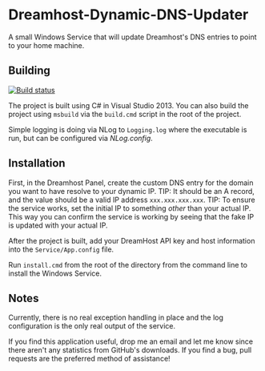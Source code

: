Dreamhost-Dynamic-DNS-Updater
=============================

A small Windows Service that will update Dreamhost's DNS entries to point to your home machine.

## Building ##

[![Build status](https://ci.appveyor.com/api/projects/status/rb58kg4hcaqlx3qq?svg=true)](https://ci.appveyor.com/project/mattgwagner/dreamhost-dynamic-dns-updater)

The project is built using C# in Visual Studio 2013. You can also build the project using `msbuild` via the `build.cmd` script in the root of the project.

Simple logging is doing via NLog to `Logging.log` where the executable is run, but can be configured via *NLog.config*.

## Installation ##
First, in the Dreamhost Panel, create the custom DNS entry for the domain you want to have resolve to your dynamic IP.
TIP: It should be an A record, and the value should be a valid IP address `xxx.xxx.xxx.xxx`.
TIP: To ensure the service works, set the initial IP to something *other* than your actual IP. This way you can confirm the service is working by seeing that the fake IP is updated with your actual IP.

After the project is built, add your DreamHost API key and host information into the `Service/App.config` file.

Run `install.cmd` from the root of the directory from the command line to install the Windows Service.

## Notes ##

Currently, there is no real exception handling in place and the log configuration is the only real output of the service.

If you find this application useful, drop me an email and let me know since there aren't any statistics from GitHub's downloads. If you find a bug, pull requests are the preferred method of assistance!
